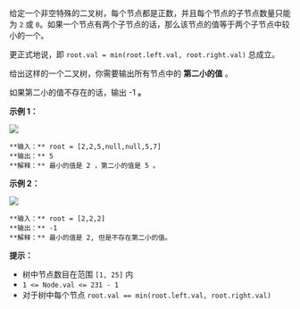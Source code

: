 给定一个非空特殊的二叉树，每个节点都是正数，并且每个节点的子节点数量只能为 `2` 或
`0`。如果一个节点有两个子节点的话，那么该节点的值等于两个子节点中较小的一个。

更正式地说，即 `root.val = min(root.left.val, root.right.val)` 总成立。

给出这样的一个二叉树，你需要输出所有节点中的  **第二小的值** 。

如果第二小的值不存在的话，输出 -1 **。**



**示例 1：**

![](https://assets.leetcode.com/uploads/2020/10/15/smbt1.jpg)

    
    
    **输入：** root = [2,2,5,null,null,5,7]
    **输出：** 5
    **解释：** 最小的值是 2 ，第二小的值是 5 。
    

**示例 2：**

![](https://assets.leetcode.com/uploads/2020/10/15/smbt2.jpg)

    
    
    **输入：** root = [2,2,2]
    **输出：** -1
    **解释：** 最小的值是 2, 但是不存在第二小的值。
    



**提示：**

  * 树中节点数目在范围 `[1, 25]` 内
  * `1 <= Node.val <= 231 - 1`
  * 对于树中每个节点 `root.val == min(root.left.val, root.right.val)`

